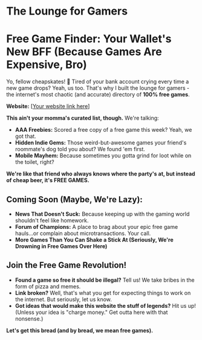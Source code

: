 
# The Lounge for Gamers

# Free Game Finder: Your Wallet's New BFF (Because Games Are Expensive, Bro)

Yo, fellow cheapskates! 👋  Tired of your bank account crying every time a new game drops? Yeah, us too. That's why I built the lounge for gamers - the internet's most chaotic (and accurate) directory of **100% free games**. 

**Website:** [[Your website link here](https://rubenms1232.github.io/theloungeforgamers/)]

**This ain't your momma's curated list, though.** We're talking:

* **AAA Freebies:**  Scored a free copy of a free game this week? Yeah, we got that.
* **Hidden Indie Gems:**  Those weird-but-awesome games your friend's roommate's dog told you about?  We found 'em first. 
* **Mobile Mayhem:**  Because sometimes you gotta grind for loot while on the toilet, right? 

**We're like that friend who always knows where the party's at, but instead of cheap beer, it's FREE GAMES.** 

## Coming Soon (Maybe, We're Lazy):

* **News That Doesn't Suck:**  Because keeping up with the gaming world shouldn't feel like homework.
* **Forum of Champions:**  A place to brag about your epic free game hauls...or complain about microtransactions. Your call.
* **More Games Than You Can Shake a Stick At (Seriously, We're Drowning in Free Games Over Here)** 

## Join the Free Game Revolution!

* **Found a game so free it should be illegal?**  Tell us! We take bribes in the form of pizza and memes.
* **Link broken?**  Well, that's what you get for expecting things to work on the internet. But seriously, let us know.
* **Got ideas that would make this website the stuff of legends?**  Hit us up! (Unless your idea is "charge money."  Get outta here with that nonsense.)

**Let's get this bread (and by bread, we mean free games).** 